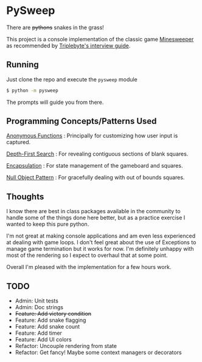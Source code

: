 # PySweep

There are ~~pythons~~ snakes in the grass!

This project is a console implementation of the classic game
[Minesweeper](https://en.wikipedia.org/wiki/Minesweeper_\(video_game\))
as recommended by
[Triplebyte's interview guide](https://triplebyte.com/candidates/interview_guide).

## Running

Just clone the repo and execute the `pysweep` module

```bash
$ python -m pysweep
```

The prompts will guide you from there.

## Programming Concepts/Patterns Used

[Anonymous Functions](https://en.wikipedia.org/wiki/Anonymous_function)
: Principally for customizing how user input is captured.

[Depth-First Search](https://en.wikipedia.org/wiki/Depth-first_search)
: For revealing contiguous sections of blank squares.

[Encapsulation](https://en.wikipedia.org/wiki/Encapsulation_\(computer_programming\))
: For state management of the gameboard and squares.

[Null Object Pattern](https://en.wikipedia.org/wiki/Null_object_pattern)
: For gracefully dealing with out of bounds squares.

## Thoughts

I know there are best in class packages available in the community to handle some of the things done here better, but as
a practice exercise I wanted to keep this pure python.

I'm not great at making console applications and am even less experienced at dealing with game loops. I don't feel great
about the use of Exceptions to manage game termination but it works for now. I'm definitely unhappy with most of the
rendering so I expect to overhaul that at some point.

Overall I'm pleased with the implementation for a few hours work.

## TODO

- Admin: Unit tests
- Admin: Doc strings
- ~~Feature: Add victory condition~~
- Feature: Add snake flagging
- Feature: Add snake count
- Feature: Add timer
- Feature: Add UI colors
- Refactor: Uncouple rendering from state
- Refactor: Get fancy! Maybe some context managers or decorators